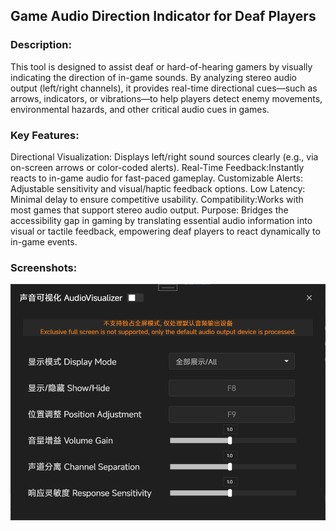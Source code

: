## Game Audio Direction Indicator for Deaf Players​

### Description:​​

This tool is designed to assist deaf or hard-of-hearing gamers by visually indicating the direction of in-game sounds. By analyzing stereo audio output (left/right channels), it provides real-time directional cues—such as arrows, indicators, or vibrations—to help players detect enemy movements, environmental hazards, and other critical audio cues in games.

### ​Key Features:​​

​Directional Visualization:​​ Displays left/right sound sources clearly (e.g., via on-screen arrows or color-coded alerts).
​Real-Time Feedback:​​ Instantly reacts to in-game audio for fast-paced gameplay.
​Customizable Alerts:​​ Adjustable sensitivity and visual/haptic feedback options.
​Low Latency:​​ Minimal delay to ensure competitive usability.
​Compatibility:​​ Works with most games that support stereo audio output.
​Purpose:​​
Bridges the accessibility gap in gaming by translating essential audio information into visual or tactile feedback, empowering deaf players to react dynamically to in-game events.

### Screenshots:

![main](screenshots/main.png)